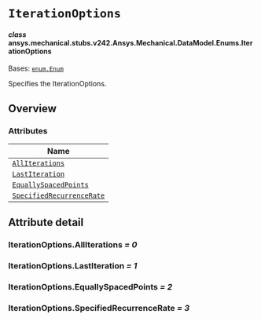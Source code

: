 # `IterationOptions`



#### *class* ansys.mechanical.stubs.v242.Ansys.Mechanical.DataModel.Enums.IterationOptions

Bases: [`enum.Enum`](https://docs.python.org/3/library/enum.html#enum.Enum)

Specifies the IterationOptions.

<!-- !! processed by numpydoc !! -->

<a id="overview"></a>

## Overview

### Attributes

| Name |
| ------------------------------------------------------------------------ |
| [`AllIterations`](#IterationOptions.AllIterations) |
| [`LastIteration`](#IterationOptions.LastIteration) |
| [`EquallySpacedPoints`](#IterationOptions.EquallySpacedPoints) |
| [`SpecifiedRecurrenceRate`](#IterationOptions.SpecifiedRecurrenceRate) |

<a id="attribute-detail"></a>

## Attribute detail

<a id="IterationOptions.AllIterations"></a>

### IterationOptions.AllIterations *= 0*

<a id="IterationOptions.LastIteration"></a>

### IterationOptions.LastIteration *= 1*

<a id="IterationOptions.EquallySpacedPoints"></a>

### IterationOptions.EquallySpacedPoints *= 2*

<a id="IterationOptions.SpecifiedRecurrenceRate"></a>

### IterationOptions.SpecifiedRecurrenceRate *= 3*


